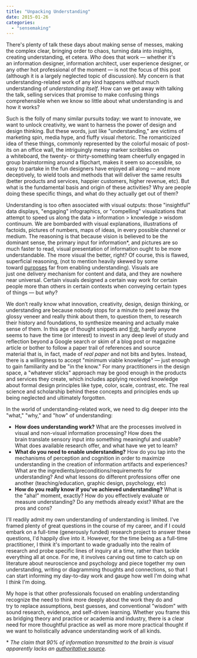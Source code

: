 ```yaml
---
title: "Unpacking Understanding"
date: 2015-01-26
categories: 
  - "sensemaking"
---
```


There's plenty of talk these days about making sense of messes, making the complex clear, bringing order to chaos, turning data into insights, creating understanding, et cetera. _Who_ does that work — whether it's an information designer, information architect, user experience designer, or any other hot professional of the moment — is not the focus of this post (although it is a largely neglected topic of discussion). My concern is that understanding-related work of any kind happens _without_ much understanding of _understanding itself_. How can we get away with talking the talk, selling services that promise to make confusing things comprehensible when we know so little about what understanding is and how it works?

Such is the folly of many similar pursuits today: we want to innovate, we want to unlock creativity, we want to harness the power of design and design thinking. But these words, just like "understanding," are victims of marketing spin, media hype, and fluffy visual rhetoric. The romanticized idea of these things, commonly represented by the colorful mosaic of post-its on an office wall, the intriguingly messy marker scribbles on a whiteboard, the twenty- or thirty-something team cheerfully engaged in group brainstorming around a flipchart, makes it seem so accessible, so easy to partake in the fun designers have enjoyed all along — and more deceptively, to wield tools and methods that will deliver the same results (better products and services, happier customers, higher revenue, etc). But what is the fundamental basis and origin of these activities? Why are people doing these specific things, and what do they actually get out of them?

Understanding is too often associated with visual outputs: those "insightful" data displays, "engaging" infographics, or "compelling" visualizations that attempt to speed us along the data > information > knowledge > wisdom continuum. We are bombarded with visual explanations, illustrations of factoids, pictures of numbers, maps of ideas, in every possible channel or medium. The reasoning is that because vision is believed to be the dominant sense, the primary input for information\*, and pictures are so much faster to read, visual presentation of information ought to be more understandable. The more visual the better, right? Of course, this is flawed, superficial reasoning, (not to mention heavily skewed by some toward [purposes](http://images.google.com/search?tbm=isch&q=marketing+infographics) far from enabling understanding). Visuals are just one delivery mechanism for content and data, and they are nowhere near universal. Certain visuals designed a certain way work for certain people more than others in certain contexts when conveying certain types of things — but _why_?

We don’t really know what innovation, creativity, design, design thinking, or understanding are because nobody stops for a minute to peel away the glossy veneer and really think about them, to question them, to research their history and foundations, to synthesize meaning and actually make sense of them. In this age of thought snippets and [tl;dr](http://en.wikipedia.org/wiki/Wikipedia:Too_long;_didn%27t_read), hardly anyone seems to have the time (or interest) to invest in any deep level of study and reflection beyond a Google search or skim of a blog post or magazine article or bother to follow a paper trail of references and source material that is, in fact, made of _real paper_ and not bits and bytes. Instead, there is a willingness to accept "minimum viable knowledge" — just enough to gain familiarity and be "in the know." For many practitioners in the design space, a "whatever sticks" approach may be good enough in the products and services they create, which includes applying received knowledge about formal design principles like type, color, scale, contrast, etc. The real science and scholarship behind these concepts and principles ends up being neglected and ultimately forgotten.

In the world of understanding-related work, we need to dig deeper into the "what," "why," and "how" of understanding:

- **How does understanding work?** What are the processes involved in visual and non-visual information processing? How does the brain translate sensory input into something meaningful and usable? What does available research offer, and what have we yet to learn?
- **What do you need to enable understanding?** How do you tap into the mechanisms of perception and cognition in order to maximize understanding in the creation of information artifacts and experiences? What are the ingredients/preconditions/requirements for understanding? And what lessons do different professions offer one another (teaching/education, graphic design, psychology, etc)
- **How do you really know if you've achieved understanding?** What is the "aha!" moment, exactly? How do you effectively evaluate or measure understanding? Do any methods already exist? What are the pros and cons?

I'll readily admit my own understanding of understanding is limited. I've framed plenty of great questions in the course of my career, and if I could embark on a full-time (generously funded) research project to answer these questions, I'd happily dive into it. However, for the time being as a full-time practitioner, I think it's important to wade gradually into the realm of research and probe specific lines of inquiry at a time, rather than tackle everything all at once. For me, it involves carving out time to catch up on literature about neuroscience and psychology and piece together my own understanding, writing or diagramming thoughts and connections, so that I can start informing my day-to-day work and gauge how well I'm doing what I _think_ I'm doing.

My hope is that other professionals focused on enabling understanding recognize the need to think more deeply about the work they do and try to replace assumptions, best guesses, and conventional "wisdom" with sound research, evidence, and self-driven learning. Whether you frame this as bridging theory and practice or academia and industry, there is a clear need for more thoughtful practice as well as more more practical thought if we want to holistically advance understanding work of all kinds.

\* _The claim that 90% of information transmitted to the brain is visual apparently lacks an [authoritative source](http://enveritasgroup.com/2013/04/05/you-cant-trust-the-internet/)._
